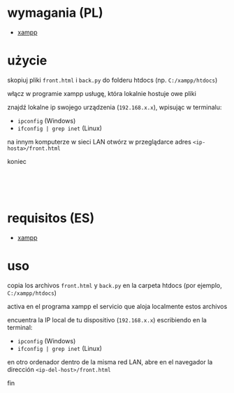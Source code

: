 # wymagania (PL)
- [xampp](https://www.apachefriends.org/)
  

# użycie

skopiuj pliki `front.html` i `back.py` do folderu htdocs (np. `C:/xampp/htdocs`)

włącz w programie xampp usługę, która lokalnie hostuje owe pliki

znajdź lokalne ip swojego urządzenia (`192.168.x.x`), wpisując w terminalu:
- `ipconfig` (Windows)
- `ifconfig | grep inet` (Linux)

na innym komputerze w sieci LAN otwórz w przeglądarce adres `<ip-hosta>/front.html`

koniec

</br></br></br>

# requisitos (ES)
- [xampp](https://www.apachefriends.org/)

# uso

copia los archivos `front.html` y `back.py` en la carpeta htdocs (por ejemplo, `C:/xampp/htdocs`)

activa en el programa xampp el servicio que aloja localmente estos archivos

encuentra la IP local de tu dispositivo (`192.168.x.x`) escribiendo en la terminal:
- `ipconfig` (Windows)
- `ifconfig | grep inet` (Linux)

en otro ordenador dentro de la misma red LAN, abre en el navegador la dirección `<ip-del-host>/front.html`

fin
